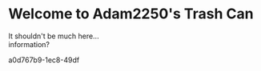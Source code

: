 # Welcome to Adam2250's Trash Can
It shouldn't be much here...<br>
information?<br>


a0d767b9-1ec8-49df
